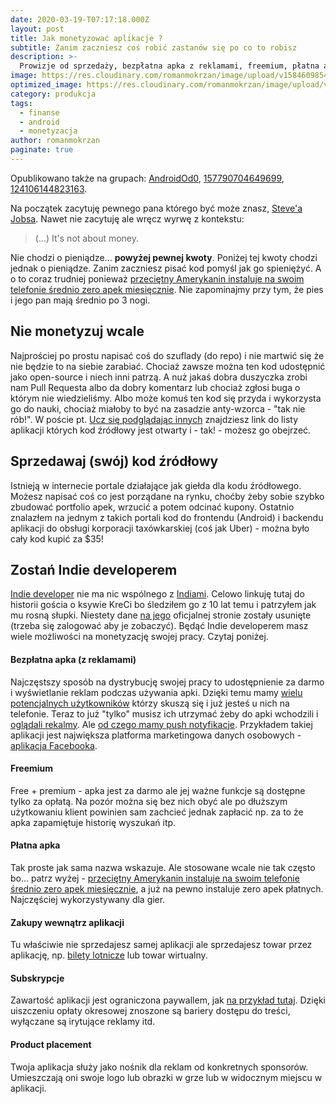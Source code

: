 ```yaml
---
date: 2020-03-19-T07:17:18.000Z
layout: post
title: Jak monetyzować aplikacje ?
subtitle: Zanim zaczniesz coś robić zastanów się po co to robisz
description: >-
  Prowizje od sprzedaży, bezpłatna apka z reklamami, freemium, płatna apka, zakupy wewnątrz aplikacji, subskrypcje, sponsoring
image: https://res.cloudinary.com/romanmokrzan/image/upload/v1584609854/plny_duzy_scuuma.jpg
optimized_image: https://res.cloudinary.com/romanmokrzan/image/upload/v1584647273/plny_maly_yvxvqa.jpg
category: produkcja
tags:
  - finanse
  - android
  - monetyzacja
author: romanmokrzan
paginate: true
---
```

Opublikowano także na grupach: [AndroidOd0](https://www.facebook.com/groups/AndroidOd0/), [157790704649699](https://www.facebook.com/groups/157790704649699/), [124106144823163](https://www.facebook.com/groups/124106144823163/).

Na początek zacytuję pewnego pana którego być może znasz, [Steve'a Jobsa](https://en.wikiquote.org/wiki/Steve_Jobs). Nawet nie zacytuję ale wręcz wyrwę z kontekstu:

> (...) It's not about money.

Nie chodzi o pieniądze... **powyżej pewnej kwoty**. Poniżej tej kwoty chodzi jednak o pieniądze.
Zanim zaczniesz pisać kod pomyśl jak go spieniężyć. A o to coraz trudniej ponieważ [przeciętny Amerykanin instaluje na swoim telefonie średnio zero apek miesięcznie](https://blog.branch.io/no-americans-do-not-install-an-average-of-zero-apps-per-month/). Nie zapominajmy przy tym, że pies i jego pan mają średnio po 3 nogi.
## Nie monetyzuj wcale
Najprościej po prostu napisać coś do szuflady (do repo) i nie martwić się że nie będzie to na siebie zarabiać. Chociaż zawsze można ten kod udostępnić jako open-source i niech inni patrzą. A nuż jakaś dobra duszyczka zrobi nam Pull Requesta albo da dobry komentarz lub chociaż zgłosi buga o którym nie wiedzieliśmy. Albo może komuś ten kod się przyda i wykorzysta go do nauki, chociaż miałoby to być na zasadzie anty-wzorca - "tak nie rób!". W poście pt. [Ucz się podglądając innych](http://sigma.ngo/android0/open-source/) znajdziesz link do listy aplikacji których kod źródłowy jest otwarty i - tak! - możesz go obejrzeć.
## Sprzedawaj (swój) kod źródłowy
Istnieją w internecie portale działające jak giełda dla kodu źródłowego. Możesz napisać coś co jest porządane na rynku, choćby żeby sobie szybko zbudować portfolio apek, wrzucić a potem odcinać kupony. Ostatnio znalazłem na jednym z takich portali kod do frontendu (Android) i backendu aplikacji do obsługi korporacji taxówkarskiej (coś jak Uber) - można było cały kod kupić za $35!
## Zostań Indie developerem
[Indie developer](https://www.geek.com/mobile/indie-android-developer-shows-free-apps-can-generate-1000-monthly-1293675/) nie ma nic wspólnego z [Indiami](https://pl.wikipedia.org/wiki/Indie). Celowo linkuję tutaj do historii gościa o ksywie KreCi bo śledziłem go z 10 lat temu i patrzyłem jak mu rosną słupki. Niestety dane [na jego](https://www.kreci.net/) oficjalnej stronie zostały usunięte (trzeba się zalogować aby je zobaczyć). Będąć Indie developerem masz wiele możliwości na monetyzację swojej pracy. Czytaj poniżej.
#### Bezpłatna apka (z reklamami)
Najczęstszy sposób na dystrybucję swojej pracy to udostępnienie za darmo i wyświetlanie reklam podczas używania apki. Dzięki temu mamy [wielu potencjalnych użytkowników](https://memy.pl/q/OAyak_8gV) którzy skuszą się i już jesteś u nich na telefonie. Teraz to już "tylko" musisz ich utrzymać żeby do apki wchodzili i [oglądali rekalmy](https://www.youtube.com/watch?v=o1UyAwrNVJQ). Ale [od czego mamy push notyfikacje](https://blog.getsocial.im/getting-the-most-out-of-push-notifications-to-improve-user-retention/). Przykładem takiej aplikacji jest największa platforma marketingowa danych osobowych - [aplikacja Facebooka](https://play.google.com/store/apps/details?id=com.facebook.katana&hl=pl).
#### Freemium
Free + premium - apka jest za darmo ale jej ważne funkcje są dostępne tylko za opłatą. Na pozór można się bez nich obyć ale po dłuższym użytkowaniu klient powinien sam zachcieć jednak zapłacić np. za to że apka zapamiętuje historię wyszukań itp.
#### Płatna apka
Tak proste jak sama nazwa wskazuje. Ale stosowane wcale nie tak często bo... patrz wyżej - [przeciętny Amerykanin instaluje na swoim telefonie średnio zero apek miesięcznie](https://blog.branch.io/no-americans-do-not-install-an-average-of-zero-apps-per-month/), a już na pewno instaluje zero apek płatnych. Najczęściej wykorzystywany dla gier.
#### Zakupy wewnątrz aplikacji
Tu właściwie nie sprzedajesz samej aplikacji ale sprzedajesz towar przez aplikację, np. [bilety lotnicze](https://play.google.com/store/apps/details?id=com.wizzair.WizzAirApp&hl=pl) lub towar wirtualny.
#### Subskrypcje
Zawartość aplikacji jest ograniczona paywallem, jak [na przykład tutaj](https://audycje.tokfm.pl/premium). Dzięki uiszczeniu opłaty okresowej znoszone są bariery dostępu do treści, wyłączane są irytujące reklamy itd.
#### Product placement
Twoja aplikacja służy jako nośnik dla reklam od konkretnych sponsorów. Umieszczają oni swoje logo lub obrazki w grze lub w widocznym miejscu w aplikacji.
